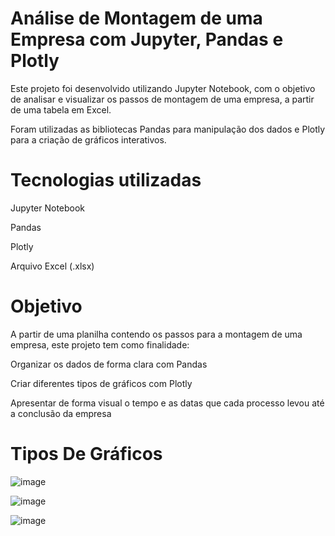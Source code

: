 # Análise de Montagem de uma Empresa com Jupyter, Pandas e Plotly
Este projeto foi desenvolvido utilizando Jupyter Notebook, com o objetivo de analisar e visualizar os passos de montagem de uma empresa, a partir de uma tabela em Excel.

Foram utilizadas as bibliotecas Pandas para manipulação dos dados e Plotly para a criação de gráficos interativos.
# Tecnologias utilizadas
Jupyter Notebook

Pandas

Plotly

Arquivo Excel (.xlsx)
# Objetivo
A partir de uma planilha contendo os passos para a montagem de uma empresa, este projeto tem como finalidade:

Organizar os dados de forma clara com Pandas

Criar diferentes tipos de gráficos com Plotly

Apresentar de forma visual o tempo e as datas que cada processo levou até a conclusão da empresa

# Tipos De Gráficos
![image](https://github.com/user-attachments/assets/721f43db-b1bf-46a1-b598-765d89d02fc5)

![image](https://github.com/user-attachments/assets/15886cc7-25a1-44ee-816c-c0f1baae4868)

![image](https://github.com/user-attachments/assets/d6871946-b312-43fe-aacc-f4f067900bd8)



